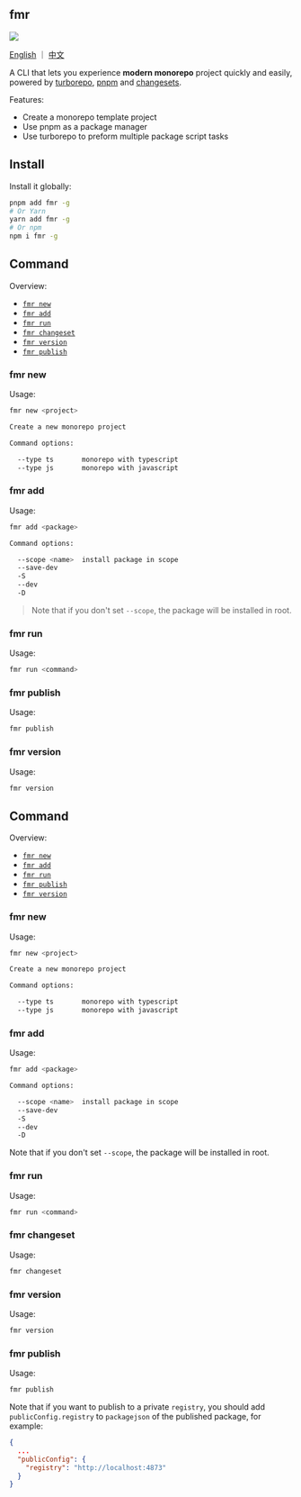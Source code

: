 ## fmr

<a href="https://www.npmjs.com/package/fmr"><img src="https://img.shields.io/npm/v/fmr"/></a>

[English](https://github.com/WJCHumble/fmr) ｜ [中文](https://github.com/WJCHumble/fmr/blob/main/README-CN.md)

A CLI that lets you experience **modern monorepo** project quickly and easily, powered by [turborepo](https://github.com/vercel/turborepo), [pnpm](https://github.com/pnpm/pnpm) and [changesets](https://github.com/changesets/changesets).

Features:

- Create a monorepo template project
- Use pnpm as a package manager
- Use turborepo to preform multiple package script tasks
## Install

Install it globally:

```bash
pnpm add fmr -g
# Or Yarn
yarn add fmr -g
# Or npm
npm i fmr -g
```
## Command

Overview:

- [`fmr new`](https://github.com/WJCHumble/fmr#fmr-new)
- [`fmr add`](https://github.com/WJCHumble/fmr#fmr-add)
- [`fmr run`](https://github.com/WJCHumble/fmr#fmr-run)
- [`fmr changeset`](https://github.com/WJCHumble/fmr#fmr-changeset)
- [`fmr version`](https://github.com/WJCHumble/fmr#fmr-version)
- [`fmr publish`](https://github.com/WJCHumble/fmr#fmr-publish)

### fmr new

Usage:

```bash
fmr new <project>

Create a new monorepo project

Command options:

  --type ts       monorepo with typescript
  --type js       monorepo with javascript
```

### fmr add

Usage:

```bash
fmr add <package>

Command options:

  --scope <name>  install package in scope
  --save-dev
  -S
  --dev
  -D
```

>Note that if you don't set `--scope`, the package will be installed in root.

### fmr run

Usage:

```bash
fmr run <command>
```

### fmr publish

Usage:

```bash
fmr publish
```

### fmr version

Usage:

```bash
fmr version
```

## Command

Overview:

- [`fmr new`](https://github.com/WJCHumble/fmr#fmr-new)
- [`fmr add`](https://github.com/WJCHumble/fmr#fmr-add)
- [`fmr run`](https://github.com/WJCHumble/fmr#fmr-run)
- [`fmr publish`](https://github.com/WJCHumble/fmr#fmr-publish)
- [`fmr version`](https://github.com/WJCHumble/fmr#fmr-version)

### fmr new

Usage:

```bash
fmr new <project>

Create a new monorepo project

Command options:

  --type ts       monorepo with typescript
  --type js       monorepo with javascript
```

### fmr add

Usage:

```bash
fmr add <package>

Command options:

  --scope <name>  install package in scope
  --save-dev
  -S
  --dev
  -D
```

Note that if you don't set `--scope`, the package will be installed in root.

### fmr run

Usage:

```bash
fmr run <command>
```
### fmr changeset

Usage:

```bash
fmr changeset
```

### fmr version

Usage:

```bash
fmr version
```

### fmr publish

Usage:

```bash
fmr publish
```

Note that if you want to publish to a private `registry`, you should add  `publicConfig.registry` to `packagejson` of the published package, for example:

```json
{
  ...
  "publicConfig": {
    "registry": "http://localhost:4873"
  }
}
```